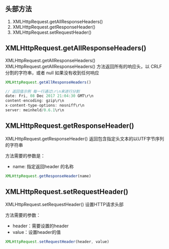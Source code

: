 
## 头部方法
1. XMLHttpRequest.getAllResponseHeaders()
2. XMLHttpRequest.getResponseHeader()
3. XMLHttpRequest.setRequestHeader()

## XMLHttpRequest.getAllResponseHeaders()
XMLHttpRequest.getAllResponseHeaders() XMLHttpRequest.getAllResponseHeaders() 方法返回所有的响应头，以 CRLF 分割的字符串，或者 null 如果没有收到任何响应

```js
XMLHttpRequest.getAllResponseHeaders()

// 返回值示例 每一行通过\r\n来进行分割
date: Fri, 08 Dec 2017 21:04:30 GMT\r\n
content-encoding: gzip\r\n
x-content-type-options: nosniff\r\n
server: meinheld/0.6.1\r\n
```

## XMLHttpRequest.getResponseHeader()
XMLHttpRequest.getResponseHeader() 返回包含指定头文本的以UTF字节序列的字符串

方法需要的参数是：
* name: 指定返回header 的名称
```js
XMLHttpRequest.getResponseHeader(name)
```

## XMLHttpRequest.setRequestHeader()
XMLHttpRequest.setRequestHeader() 设置HTTP请求头部

方法需要的参数：
* header：需要设置的header
* value：设置header的值
```js
XMLHttpRequest.setRequestHeader(header, value)
```